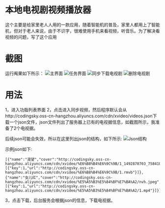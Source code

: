 # 本地电视剧视频播放器

这个主要是给家里老人人用的一款应用，随着智能机的普及，家里人都用上了智能机，但对于老人来说，由于不识字，很难使用手机来看视频，听音乐。为了解决看视频的问题，写了这个应用

# 截图
运行阄果如下所示：
![主界面](https://raw.githubusercontent.com/shishengyi/XVideo/master/screen/main.png) ![任务界面](https://raw.githubusercontent.com/shishengyi/XVideo/master/screen/function.png) ![同步下载电视剧](https://raw.githubusercontent.com/shishengyi/XVideo/master/screen/sync.png) ![删除电视剧](https://raw.githubusercontent.com/shishengyi/XVideo/master/screen/delete.png)


# 用法
1，进入功脂列表界面
2，点击进入同步视频，然后程序默认会从http://codingsky.oss-cn-hangzhou.aliyuncs.com/cdn/xvideo/videos.json下载一个json文件，json文件列出了服务器上已有的电视据信息，如截图所示，我准备了2个电视据。

后续json可能会失效，所以在这里列出json的结构，如下所示:
![Json结构](https://raw.githubusercontent.com/shishengyi/XVideo/master/screen/json.png)

示例json如下:

```
[{"name":"渴望","cover":"http://codingsky.oss-cn-hangzhou.aliyuncs.com/cdn/xvideo/%E6%B8%B4%E6%9C%9B/1_1492870703_7584106.jpg","videos":[{"key":1,"url":"http://codingsky.oss-cn-hangzhou.aliyuncs.com/cdn/xvideo/%E6%B8%B4%E6%9C%9B/1.rmvb"}]},{"name":"女儿红","cover":"http://codingsky.oss-cn-hangzhou.aliyuncs.com/cdn/xvideo/%E5%A5%B3%E5%84%BF%E7%BA%A2/nvh.jpeg","videos":[{"key":1,"url":"http://codingsky.oss-cn-hangzhou.aliyuncs.com/cdn/xvideo/%E5%A5%B3%E5%84%BF%E7%BA%A2/1.mp4"}]}]

```

3，点击下载，后台服务会根据json的信息，下载电视据。





